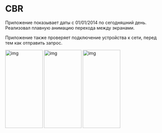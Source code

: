 # CBR

Приложение показывает даты с 01/01/2014 по сегодняшний день. Реализовал плавную анимацию перехода между экранами. 


Приложение также проверяет подключение устройства к сети, перед тем как отправить запрос.

<img src="http://zholdiyarov.esy.es/img/Screenshot_20160218-010626.png" alt="img" width="120" height="250">


<img src="http://zholdiyarov.esy.es/img/Screenshot_20160218-010633.png" alt="img" width="120" height="250">


<img src="http://zholdiyarov.esy.es/img/Screenshot_20160218-010807.png" alt="img" width="120" height="250">

